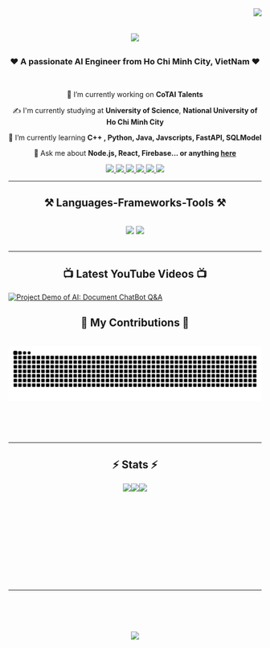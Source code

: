 <img align="right" src="https://visitor-badge.laobi.icu/badge?page_id=PhuocPhat1005.PhuocPhat1005" />

<h1 align="center">
    <img src="https://readme-typing-svg.herokuapp.com/?font=Righteous&size=35&center=true&vCenter=true&width=500&height=70&duration=4000&lines=Hello+There!+👋;+I'm+Le+Phuoc+Phat😽;+Nice+To+Meet+You😍" />
</h1>

<h3 align="center"> ❤️ A passionate AI Engineer from Ho Chi Minh City, VietNam ❤️</h3>

<br/>

<div align="center">
 
 🔭 I’m currently working on **CoTAI Talents**

 ✍️ I'm currently studying at **University of Science**, **National University of Ho Chi Minh City**
 
 🌱 I’m currently learning **C++ , Python, Java, Javscripts, FastAPI, SQLModel**

💬 Ask me about **Node.js, React, Firebase... or anything [here](https://github.com/PhuocPhat1005/PhuocPhat1005/issues)**

 </div>
 
<div align="center"> 
  <a href="mailto:phatlephuoc1005@gmail.com">
    <img src="https://img.shields.io/badge/Gmail-D14836?style=for-the-badge&logo=gmail&logoColor=white" />
  </a>
  <a href="https://github.com/PhuocPhat1005" target="_blank">
    <img src="https://img.shields.io/badge/Portfolio-FF5722?style=for-the-badge&logo=todoist&logoColor=white" target="_blank" />
  </a>
  <a href="https://www.facebook.com/profile.php?id=100089927324866" target="_blank">
    <img src="https://img.shields.io/badge/Facebook-1877F2?style=for-the-badge&logo=facebook&logoColor=white" target = "_blank" />
  </a>
    <a href="https://linkedin.com/in/phatlephuoc1005">
        <img src="https://img.shields.io/badge/LinkedIn-0077B5?style=for-the-badge&logo=linkedin&logoColor=white" target="_blank"/>
    </a>
    <a href="mailto:22127322@student.hcmus.edu.vn">
        <img src="https://img.shields.io/badge/Microsoft_Outlook-0078D4?style=for-the-badge&logo=microsoft-outlook&logoColor=white" target = "_blank">        
    </a>
    <a href = "https://l.facebook.com/l.php?u=https%3A%2F%2Finstagram.com%2Fhenryle355%3Figshid%3DOGQ5ZDc2ODk2ZA%253D%253D%26fbclid%3DIwAR3S3mLlmy33W1gLOoRD6aG7YM-aC6XMYSZue7yLv9tYdFGKK6JsZ0J6TF8&h=AT0KNNHBY682SPvSn5hbKpztYLaxEqVGYMpShInVwpg13Wb1SQaEQQy7OonehC3FKhKttj4Patg3YrqgfXsJ-4JZnUk6joFKEo_oAD854s5pGST7qBoFU05w8E5f7CvP2GrUhg">
        <img src = "https://img.shields.io/badge/Instagram-E4405F?style=for-the-badge&logo=instagram&logoColor=white" target = "_blank" />
    </a>
</div>

 <hr/>
 
<h2 align="center">⚒️ Languages-Frameworks-Tools ⚒️</h2>
<br/>
<div align="center">
    <img src="https://skillicons.dev/icons?i=react,bootstrap,mui,html,css,vscode,github,figma,tailwind,git,r" />
    <img src="https://skillicons.dev/icons?i=nodejs,python,javascript,typescript,express,firebase,mongodb,c,java,nextjs,mysql,flask" /><br>
</div>

<br/>
<hr/>

<div align = "center">
    <h2>📺 Latest YouTube Videos 📺</h2>
</div>

<!-- BEGIN YOUTUBE-CARDS -->
[![Project Demo of AI: Document ChatBot Q&A](https://ytcards.demolab.com/?id=VRUof7FLu6c&title=Project+Demo+of+AI%3A+Document+ChatBot+Q&A&lang=en&timestamp=1701961235&background_color=%230d1117&title_color=%23ffffff&stats_color=%23dedede&max_title_lines=1&width=250&border_radius=5&duration=440 "Project Demo of AI: Document ChatBot Q&A")](https://www.youtube.com/watch?v=VRUof7FLu6c)
<!-- END YOUTUBE-CARDS -->

<div align="center">
  <h2>🐍 My Contributions 🐍</h2>
  <br>
  <img alt="snake eating my contributions" src="https://raw.githubusercontent.com/PhuocPhat1005/PhuocPhat1005/output/github-contribution-grid-snake.svg" />
  
  <br/><br/><br/>
</div>

<hr/>

<div align="center">
  <h2 > ⚡ Stats ⚡ </h2>
  <div style="display: flex; justify-content: center;">
    <img height="150px" src="https://streak-stats.demolab.com/?user=PhuocPhat1005&theme=react&border=61dafb&hide_border=true" />
    <img height="150px" src="https://github-readme-stats.vercel.app/api/top-langs/?username=PhuocPhat1005&hide=c%23,powershell,Mathematica,Ruby,Objective-C,Objective-C%2b%2b,Cuda&title_color=61dafb&text_color=ffffff&icon_color=61dafb&bg_color=20232a&langs_count=8&layout=compact&border_color=61dafb&hide_border=true&size_weight=0.5&count_weight=0.5" />
    <img height="150px" src="https://github-readme-stats.vercel.app/api?username=PhuocPhat1005&show_icons=true&theme=react&border_color=61dafb&hide_border=true" />
  </div>
</div>

<br/><br/>

<hr/>

<br/>

<h1 align="center">
    <img src="https://readme-typing-svg.herokuapp.com/?font=Righteous&size=35&center=true&vCenter=true&width=500&height=70&duration=4000&lines=Hello+There!+👋;+Thanks+for+Watching😽;" />
</h1>

<br/>
